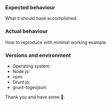 ### Expected behaviour

What it should have accomplished.

### Actual behaviour

How to reproduce with minimal working example.

### Versions and environment

 * Operating system:
 * Node.js:
 * npm:
 * Grunt.js:
 * grunt-togeojson:

Thank you and have some :ramen:.
